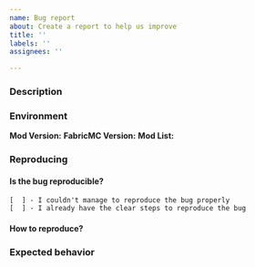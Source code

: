```yaml
---
name: Bug report
about: Create a report to help us improve
title: ''
labels: ''
assignees: ''

---
```


### Description
<!-- A clear and concise description of what the bug is. -->

### Environment
**Mod Version:** <!-- Paste the mod version you are running after the arrow -->
**FabricMC Version:** <!-- Paste the FabricMC loader you are using after the arrow -->
**Mod List:** <!-- Attach screenshots of the mods directory or some other log that lists every mod you are using and its version -->

### Reproducing

#### Is the bug reproducible? <!-- Mark one of the boxes bellow with a x -->
    [  ] - I couldn't manage to reproduce the bug properly
    [  ] - I already have the clear steps to reproduce the bug

#### How to reproduce?
<!-- Describe all the steps to reproduce the bug -->

### Expected behavior
<!-- A clear and concise description of what you expected to happen. -->

<!-- If applicable, add screenshots to help explain your problem -->
